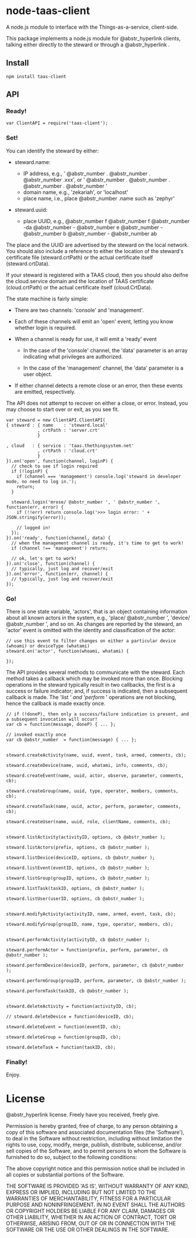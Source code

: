 # node-taas-client

A node.js module to interface with the Things-as-a-service, client-side.

This package implements a node.js module for @abstr_hyperlink clients, talking either directly to the steward or through a @abstr_hyperlink .

## Install
    
    
    npm install taas-client
    

## API

### Ready!
    
    
    var ClientAPI = require('taas-client');
    

### Set!

You can identify the steward by either:

  * steward.name:

    * IP address, e.g., ' @abstr_number . @abstr_number . @abstr_number .xxx', or ' @abstr_number . @abstr_number . @abstr_number . @abstr_number '
    * domain name, e.g., 'zekariah', or 'localhost'
    * place name, i.e., place @abstr_number .name such as 'zephyr'
  * steward.uuid:

    * place UUID, e.g., @abstr_number f @abstr_number f @abstr_number -da @abstr_number - @abstr_number e @abstr_number - @abstr_number b @abstr_number - @abstr_number ab



The place and the UUID are advertised by the steward on the local network. You should also include a reference to either the location of the steward's certificate file (steward.crtPath) or the actual certificate itself (steward.crtData).

If your steward is registered with a TAAS cloud, then you should also deifne the cloud.service domain and the location of TAAS certificate (cloud.crtPath) or the actual certificate itself (cloud.CrtData).

The state machine is fairly simple:

  * There are two channels: 'console' and 'management'.

  * Each of these channels will emit an 'open' event, letting you know whether login is required.

  * When a channel is ready for use, it will emit a 'ready' event

    * In the case of the 'console' channel, the 'data' parameter is an array indicating what privileges are authorized.

    * In the case of the 'management' channel, the 'data' parameter is a user object.

  * If either channel detects a remote close or an error, then these events are emitted, respectively.




The API does not attempt to recover on either a close, or error. Instead, you may choose to start over or exit, as you see fit.
    
    
    var steward = new ClientAPI.ClientAPI(
    { steward : { name    : 'steward.local'
                , crtPath : 'server.crt'
                }
    
    , cloud   : { service : 'taas.thethingsystem.net'
                , crtPath : 'cloud.crt'
                }
    }).on('open', function(channel, loginP) {
      // check to see if login required
      if (!loginP) {
        if (channel === 'management') console.log('steward in developer mode, no need to log in.');
        return;
      }
    
      steward.login('mrose/ @abstr_number ', ' @abstr_number ', function(err, error) {
        if (!!err) return console.log('>>> login error: ' + JSON.stringify(error));
    
        // logged in!
      });
    }).on('ready', function(channel, data) {
      // when the management channel is ready, it's time to get to work!
      if (channel !== 'management') return;
    
      // ok, let's get to work!
    }).on('close', function(channel) {
      // typically, just log and recover/exit
    }).on('error', function(err, channel) {
      // typically, just log and recover/exit
    });
    

### Go!

There is one state variable, 'actors', that is an object containing information about all known actors in the system, e.g., 'place/ @abstr_number ', 'device/ @abstr_number ', and so on. As changes are reported by the steward, an 'actor' event is omitted with the identity and classification of the actor:
    
    
    // use this event to filter changes on either a particular device (whoami) or deviceType (whatami)
    steward.on('actor', function(whoami, whatami) {
    
    });
    

The API provides several methods to communicate with the steward. Each method takes a callback which may be invoked more than once. Blocking operations in the steward typically result in two callbacks, the first is a success or failure indicator; and, if success is indicated, then a subsequent callback is made. The 'list _' and 'perform_ ' operations are not blocking, hence the callback is made exactly once.
    
    
    // if (!doneP), then only a success/failure indication is present, and a subsequent invocation will occur!
    var cb = function(message, doneP) { ... };
    
    // invoked exactly once
    var cb @abstr_number  = function(message) { ... };
    
    
    steward.createActivity(name, uuid, event, task, armed, comments, cb);
    
    steward.createDevice(name, uuid, whatami, info, comments, cb);
    
    steward.createEvent(name, uuid, actor, observe, parameter, comments, cb);
    
    steward.createGroup(name, uuid, type, operator, members, comments, cb);
    
    steward.createTask(name, uuid, actor, perform, parameter, comments, cb);
    
    steward.createUser(name, uuid, role, clientName, comments, cb);
    
    
    steward.listActivity(activityID, options, cb @abstr_number );
    
    steward.listActors(prefix, options, cb @abstr_number );
    
    steward.listDevice(deviceID, options, cb @abstr_number );
    
    steward.listEvent(eventID, options, cb @abstr_number );
    
    steward.listGroup(groupID, options, cb @abstr_number );
    
    steward.listTask(taskID, options, cb @abstr_number );
    
    steward.listUser(userID, options, cb @abstr_number );
    
    
    steward.modifyActivity(activityID, name, armed, event, task, cb);
    
    steward.modifyGroup(groupID, name, type, operator, members, cb);
    
    
    steward.performActivity(activityID, cb @abstr_number );
    
    steward.performActor = function(prefix, perform, parameter, cb @abstr_number );
    
    steward.performDevice(deviceID, perform, parameter, cb @abstr_number );
    
    steward.performGroup(groupID, perform, parameter, cb @abstr_number );
    
    steward.performTask(taskID, cb @abstr_number );
    
    
    steward.deleteActivity = function(activityID, cb);
    
    // steward.deleteDevice = function(deviceID, cb);
    
    steward.deleteEvent = function(eventID, cb);
    
    steward.deleteGroup = function(groupID, cb);
    
    steward.deleteTask = function(taskID, cb);
    

### Finally!

Enjoy.

# License

@abstr_hyperlink license. Freely have you received, freely give.

Permission is hereby granted, free of charge, to any person obtaining a copy of this software and associated documentation files (the 'Software'), to deal in the Software without restriction, including without limitation the rights to use, copy, modify, merge, publish, distribute, sublicense, and/or sell copies of the Software, and to permit persons to whom the Software is furnished to do so, subject to the following conditions:

The above copyright notice and this permission notice shall be included in all copies or substantial portions of the Software.

THE SOFTWARE IS PROVIDED 'AS IS', WITHOUT WARRANTY OF ANY KIND, EXPRESS OR IMPLIED, INCLUDING BUT NOT LIMITED TO THE WARRANTIES OF MERCHANTABILITY, FITNESS FOR A PARTICULAR PURPOSE AND NONINFRINGEMENT. IN NO EVENT SHALL THE AUTHORS OR COPYRIGHT HOLDERS BE LIABLE FOR ANY CLAIM, DAMAGES OR OTHER LIABILITY, WHETHER IN AN ACTION OF CONTRACT, TORT OR OTHERWISE, ARISING FROM, OUT OF OR IN CONNECTION WITH THE SOFTWARE OR THE USE OR OTHER DEALINGS IN THE SOFTWARE.
